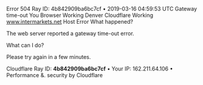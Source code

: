 Error 504 Ray ID: 4b842909ba6bc7cf • 2019-03-16 04:59:53 UTC Gateway time-out You Browser Working Denver Cloudflare Working www.intermarkets.net Host Error What happened?

The web server reported a gateway time-out error.

What can I do?

Please try again in a few minutes.

Cloudflare Ray ID: **4b842909ba6bc7cf** • Your IP: 162.211.64.106 • Performance &. security by Cloudflare